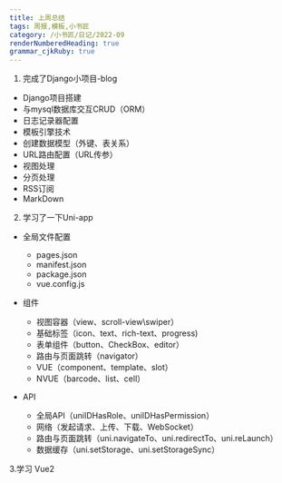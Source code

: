 ```yaml
---
title: 上周总结
tags: 周报,模板,小书匠
category: /小书匠/日记/2022-09
renderNumberedHeading: true
grammar_cjkRuby: true
---
```

1. 完成了Django小项目-blog

  -  Django项目搭建
  -  与mysql数据库交互CRUD（ORM）
  -  日志记录器配置
  -  模板引擎技术
  -  创建数据模型（外键、表关系）
  -  URL路由配置（URL传参）
  -  视图处理
  -  分页处理
  -  RSS订阅
  -  MarkDown

2. 学习了一下Uni-app

 - 全局文件配置
   
   - pages.json
   - manifest.json
   - package.json
   - vue.config.js
 - 组件

   - 视图容器（view、scroll-view\swiper）
   - 基础标签（icon、text、rich-text、progress)
   - 表单组件（button、CheckBox、editor）
   - 路由与页面跳转（navigator）
   - VUE（component、template、slot）
   - NVUE（barcode、list、cell）

  - API
    
	- 全局API（uniIDHasRole、uniIDHasPermission）
	- 网络（发起请求、上传、下载、WebSocket）
	- 路由与页面跳转（uni.navigateTo、uni.redirectTo、uni.reLaunch）
	- 数据缓存（uni.setStorage、uni.setStorageSync）

 3.学习 Vue2
  